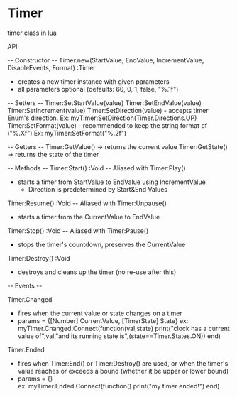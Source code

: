 # Timer
timer class in lua

API:

-- Constructor -- 
Timer.new(StartValue, EndValue, IncrementValue, DisableEvents, Format) :Timer
* creates a new timer instance with given parameters
* all parameters optional (defaults: 60, 0, 1, false, "%.1f")

-- Setters -- 
Timer:SetStartValue(value)
Timer:SetEndValue(value)
Timer:SetIncrement(value)
Timer:SetDirection(value)
	- accepts timer Enum's direction. Ex:
	  myTimer:SetDirection(Timer.Directions.UP)
Timer:SetFormat(value)
    - recommended to keep the string format of ("%.Xf") Ex:
      myTimer:SetFormat("%.2f")

-- Getters -- 
Timer:GetValue() -> returns the current value
Timer:GetState() -> returns the state of the timer

-- Methods -- 
Timer:Start() :Void -- Aliased with Timer:Play()
* starts a timer from StartValue to EndValue using IncrementValue
	- Direction is predetermined by Start&End Values

Timer:Resume() :Void -- Aliased with Timer:Unpause()
* starts a timer from the CurrentValue to EndValue

Timer:Stop() :Void -- Aliased with Timer:Pause()
* stops the timer's countdown, preserves the CurrentValue

Timer:Destroy() :Void
* destroys and cleans up the timer (no re-use after this)

-- Events --

Timer.Changed
* fires when the current value or state changes on a timer
* params = {[Number] CurrentValue, [TimerState] State}
  ex:
	myTimer.Changed:Connect(function(val,state)
		print("clock has a current value of",val,"and its running state is",(state==Timer.States.ON))
	end)

Timer.Ended
* fires when Timer:End() or Timer:Destroy() are used, or when the timer's value reaches
  or exceeds a bound (whether it be upper or lower bound)
* params = {}  
  ex:
	myTimer.Ended:Connect(function()
		print("my timer ended!")
	end)
